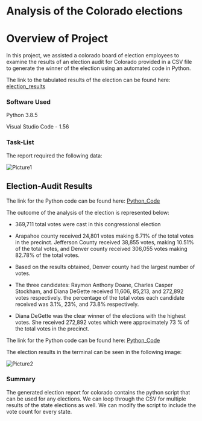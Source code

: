 # Analysis of the Colorado elections


# Overview of Project

In this project, we assisted a colorado board of election employees to examine the results of an election audit for Colorado provided in a CSV file to generate the winner of the election using an automated code in Python.

The link to the tabulated results of the election can be found here: [election_results](https://github.com/Komal77rao/election_analysis/blob/79db5f94fed18cc7e372c8278e3f0046576e65a7/Resources/election_results.csv)

### Software Used

Python 3.8.5 

Visual Studio Code - 1.56

### Task-List


The report required the following data:


![Picture1](https://user-images.githubusercontent.com/79213116/117557448-f7fed280-b040-11eb-97a7-71b1b528095f.png)



## Election-Audit Results



The link for the Python code can be found here: [Python_Code](https://github.com/Komal77rao/election_analysis/commit/1a3a3905926577a264b8e3943d171bf185a19bf6)


The outcome of the analysis of the election is represented below:

- 369,711 total votes were cast in this congressional election
- Arapahoe county received 24,801 votes making 6.71% of the total votes in the precinct. Jefferson County received 38,855 votes, making 10.51% of the total votes, and Denver county received 306,055 votes making 82.78% of the total votes. 
- Based on the results obtained, Denver county had the largest number of votes.

- The three candidates: Raymon Anthony Doane, Charles Casper Stockham, and Diana DeGette received 11,606, 85,213, and 272,892 votes respectively. 
the percentage of the total votes each candidate received was 3.1%, 23%, and 73.8% respectively.

- Diana DeGette was the clear winner of the elections with the highest votes. She received 272,892 votes which were approximately 73 % of the total votes in the precinct.




The link for the Python code can be found here: [Python_Code](https://github.com/Komal77rao/election_analysis/blob/main/Pypoll_challenge.py)

The election results in the terminal can be seen in the following image:


![Picture2](https://user-images.githubusercontent.com/79213116/117574166-d38b1080-b0a9-11eb-9b0a-ba510dbe9f44.png)


### Summary 

The generated election report for colorado contains the python script that can be used for any elections. We can loop through the CSV for multiple results of the state elections as well. We can modify the script to include the vote count for every state.


